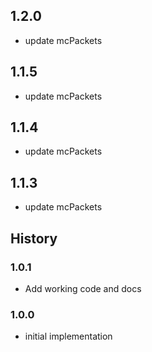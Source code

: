 ## 1.2.0
* update mcPackets

## 1.1.5
* update mcPackets

## 1.1.4
* update mcPackets

## 1.1.3
* update mcPackets

## History

### 1.0.1
* Add working code and docs
### 1.0.0

* initial implementation
